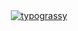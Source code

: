 <div align="center">
  <a href="https://github.com/kawarimidoll/typograssy">
    <img alt="typograssy" src="https://typograssy.deno.dev/api?text=AQSHA%20NASUTION&l0=none&l1=800080&bg=000000&frame=none&speed=100&comment=">
  </a>
</div>
